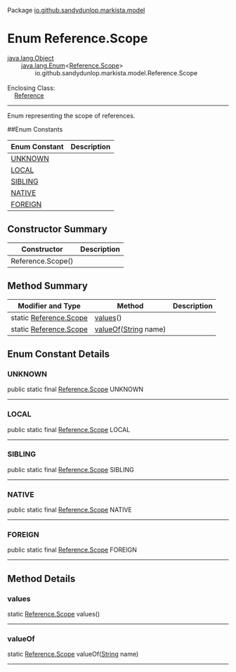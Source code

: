 Package [io.github.sandydunlop.markista.model](index.md)

# Enum Reference.Scope
[java.lang.Object](https://docs.oracle.com/en/java/javase/24/docs/api/java.base/java/lang/Object.html)<br/>
        [java.lang.Enum](https://docs.oracle.com/en/java/javase/24/docs/api/java.base/java/lang/Enum.html)&lt;[Reference.Scope](Reference.Scope.md)&gt;<br/>
                io.github.sandydunlop.markista.model.Reference.Scope<br/>
<br/>
Enclosing Class:<br/>
    [Reference](Reference.md)


----

Enum representing the scope of references.


##Enum Constants

| Enum Constant       | Description |
|---------------------|-------------|
| [UNKNOWN](#unknown) |             |
| [LOCAL](#local)     |             |
| [SIBLING](#sibling) |             |
| [NATIVE](#native)   |             |
| [FOREIGN](#foreign) |             |

## Constructor Summary

| Constructor       | Description |
|-------------------|-------------|
| Reference.Scope() |             |

## Method Summary

| Modifier and Type                            | Method                                                                                                                 | Description |
|----------------------------------------------|------------------------------------------------------------------------------------------------------------------------|-------------|
| static [Reference.Scope](Reference.Scope.md) | [values](#values)()                                                                                                    |             |
| static [Reference.Scope](Reference.Scope.md) | [valueOf](#valueof)([String](https://docs.oracle.com/en/java/javase/24/docs/api/java.base/java/lang/String.html) name) |             |

## Enum Constant Details

### UNKNOWN

public static final [Reference.Scope](Reference.Scope.md) UNKNOWN




---

### LOCAL

public static final [Reference.Scope](Reference.Scope.md) LOCAL




---

### SIBLING

public static final [Reference.Scope](Reference.Scope.md) SIBLING




---

### NATIVE

public static final [Reference.Scope](Reference.Scope.md) NATIVE




---

### FOREIGN

public static final [Reference.Scope](Reference.Scope.md) FOREIGN




---


## Method Details

### values

static [Reference.Scope](Reference.Scope.md) values()




---

### valueOf

static [Reference.Scope](Reference.Scope.md) valueOf([String](https://docs.oracle.com/en/java/javase/24/docs/api/java.base/java/lang/String.html) name)




---

